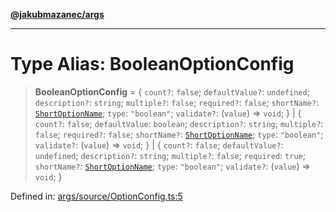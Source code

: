 [**@jakubmazanec/args**](../README.md)

---

# Type Alias: BooleanOptionConfig

> **BooleanOptionConfig** = \{ `count?`: `false`; `defaultValue?`: `undefined`; `description?`:
> `string`; `multiple?`: `false`; `required?`: `false`; `shortName?`:
> [`ShortOptionName`](ShortOptionName.md); `type`: `"boolean"`; `validate?`: (`value`) => `void`; \}
> \| \{ `count?`: `false`; `defaultValue`: `boolean`; `description?`: `string`; `multiple?`:
> `false`; `required?`: `false`; `shortName?`: [`ShortOptionName`](ShortOptionName.md); `type`:
> `"boolean"`; `validate?`: (`value`) => `void`; \} \| \{ `count?`: `false`; `defaultValue?`:
> `undefined`; `description?`: `string`; `multiple?`: `false`; `required`: `true`; `shortName?`:
> [`ShortOptionName`](ShortOptionName.md); `type`: `"boolean"`; `validate?`: (`value`) => `void`; \}

Defined in:
[args/source/OptionConfig.ts:5](https://github.com/jakubmazanec/tools/blob/74fa88a6249b3d486436ae7655f4962bc4a86e11/packages/args/source/OptionConfig.ts#L5)
